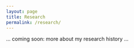 ```yaml
---
layout: page
title: Research
permalink: /research/
---
```


<span class="highlight text-center ">... coming soon: more about my research history ...</span>
